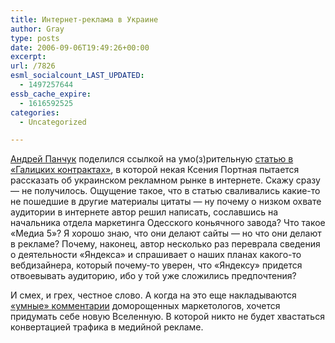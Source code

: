 ```yaml
---
title: Интернет-реклама в Украине
author: Gray
type: posts
date: 2006-09-06T19:49:26+00:00
excerpt:
url: /7826
esml_socialcount_LAST_UPDATED:
  - 1497257644
essb_cache_expire:
  - 1616592525
categories:
  - Uncategorized

---
```








<a href="http://adpro-ua.livejournal.com/12839.html" target="_blank">Андрей Панчук</a> поделился ссылкой на умо(з)рительную <a href="http://kontrakty.com.ua/show/rus/article/34/3520067773.html" target="_blank">статью в &#171;Галицких контрактах&#187;</a>, в которой некая Ксения Портная пытается рассказать об украинском рекламном рынке в интернете. Скажу сразу &#8212; не получилось. Ощущение такое, что в статью сваливались какие-то не пошедшие в другие материалы цитаты &#8212; ну почему о низком охвате аудитории в интернете автор решил написать, сославшись на начальника отдела маркетинга Одесского коньячного завода? Что такое &#171;Медиа 5&#187;? Я хорошо знаю, что они делают сайты &#8212; но что они делают в рекламе? Почему, наконец, автор несколько раз переврала сведения о деятельности &#171;Яндекса&#187; и спрашивает о наших планах какого-то вебдизайнера, который почему-то уверен, что &#171;Яндексу&#187; придется отвоевывать аудиторию, ибо у той уже сложились предпочтения?

И смех, и грех, честное слово. А когда на это еще накладываются <a href="http://bloodydude.blog.com/1031101/" target="_blank">&#171;умные&#187; комментарии</a> доморощенных маркетологов, хочется придумать себе новую Вселенную. В которой никто не будет хвастаться конвертацией трафика в медийной рекламе.